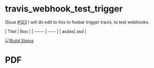 # travis_webhook_test_trigger

ISsue [#123](#pdf)
I will do edit to this to foobar trigger travis, to test webhooks.    

| Titel | Boo |
| ----- | ---- |
| asdas| asd |

[![Build Status](https://travis-ci.org/luckydonald/travis_webhook_test_trigger.svg?branch=master)](https://travis-ci.org/luckydonald/travis_webhook_test_trigger) 

# PDF
